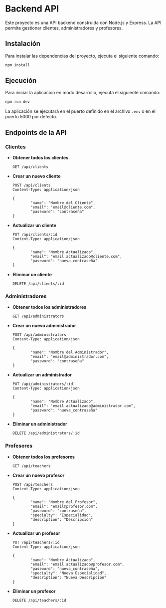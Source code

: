 # Backend API

Este proyecto es una API backend construida con Node.js y Express. La API permite gestionar clientes, administradores y profesores.

## Instalación

Para instalar las dependencias del proyecto, ejecuta el siguiente comando:

```bash
npm install
```

## Ejecución

Para iniciar la aplicación en modo desarrollo, ejecuta el siguiente comando:

```bash
npm run dev
```

La aplicación se ejecutará en el puerto definido en el archivo `.env` o en el puerto 5000 por defecto.

## Endpoints de la API

### Clientes

- **Obtener todos los clientes**
    ```http
    GET /api/clients
    ```

- **Crear un nuevo cliente**
    ```http
    POST /api/clients
    Content-Type: application/json

    {
            "name": "Nombre del Cliente",
            "email": "email@cliente.com",
            "password": "contraseña"
    }
    ```

- **Actualizar un cliente**
    ```http
    PUT /api/clients/:id
    Content-Type: application/json

    {
            "name": "Nombre Actualizado",
            "email": "email.actualizado@cliente.com",
            "password": "nueva_contraseña"
    }
    ```

- **Eliminar un cliente**
    ```http
    DELETE /api/clients/:id
    ```

### Administradores

- **Obtener todos los administradores**
    ```http
    GET /api/administrators
    ```

- **Crear un nuevo administrador**
    ```http
    POST /api/administrators
    Content-Type: application/json

    {
            "name": "Nombre del Administrador",
            "email": "email@administrador.com",
            "password": "contraseña"
    }
    ```

- **Actualizar un administrador**
    ```http
    PUT /api/administrators/:id
    Content-Type: application/json

    {
            "name": "Nombre Actualizado",
            "email": "email.actualizado@administrador.com",
            "password": "nueva_contraseña"
    }
    ```

- **Eliminar un administrador**
    ```http
    DELETE /api/administrators/:id
    ```

### Profesores

- **Obtener todos los profesores**
    ```http
    GET /api/teachers
    ```

- **Crear un nuevo profesor**
    ```http
    POST /api/teachers
    Content-Type: application/json

    {
            "name": "Nombre del Profesor",
            "email": "email@profesor.com",
            "password": "contraseña",
            "specialty": "Especialidad",
            "description": "Descripción"
    }
    ```

- **Actualizar un profesor**
    ```http
    PUT /api/teachers/:id
    Content-Type: application/json

    {
            "name": "Nombre Actualizado",
            "email": "email.actualizado@profesor.com",
            "password": "nueva_contraseña",
            "specialty": "Nueva Especialidad",
            "description": "Nueva Descripción"
    }
    ```

- **Eliminar un profesor**
    ```http
    DELETE /api/teachers/:id
    ```